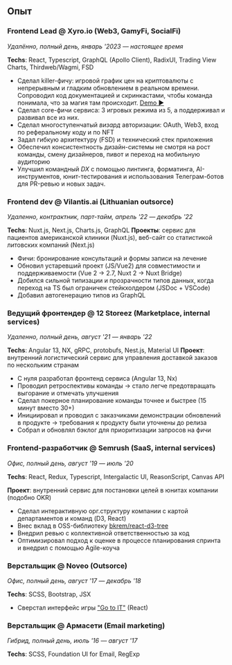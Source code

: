 ## Опыт

### Frontend Lead @ Xyro.io (Web3, GamyFi, SocialFi)

*Удалённо, полный день, январь '2023 — настоящее время*

**Techs**: React, Typescript, GraphQL (Apollo Client), RadixUI, Trading View Charts, Thirdweb/Wagmi, FSD

- Сделал killer-фичу: игровой график цен на криптовалюты с непрерывным и гладким обновлением в реальном времени. Сопроводил код документацией и скринкастами, чтобы команда понимала, что за магия там происходит. [Demo ▶️](https://youtu.be/4XyXVeOLq8Q)
- Сделал core-фичи сервиса: 3 игровых режима из 5, а поддерживал и развивал все из них.
- Сделал многоступенчатый *визард* авторизации: OAuth, Web3, вход по реферальному коду и по NFT
- Задал гибкую архитектуру (FSD) и технический стек приложения
- Обеспечил консистентность дизайн-системы не смотря на рост команды, смену дизайнеров, пивот и переход на мобильную аудиторию
- Улучшил командный *DX* с помощью линтинга, форматинга, AI-инструментов, юнит-тестирования и использования Телеграм-ботов для PR-ревью и новых задач.

<!-- ### Frontend Team Lead @ HTML Academy (EdTech, internal services)

*Удалённо, полный день, январь '23 — июль '23* (сокращение штата) 

- Вёл инфраструктурную команду, поддерживающую более 10 активных проектов
- Зарелизил с командой 5 внутренних проектов
- Внедрил сбор метрик технической производительности в части сервисов (Web Vitals, Prometheus, Grafana)
- Ввёл покер-планирование для измерения производительности. Улучшил декомпозицию и понимание задач в команде.
- Написал чат-ботов помогающих следить за код-ревью и результатами спринта. Добавил GPT чтобы было веселее читать отчёты.
- Провёл анализ технического стека в проектах команды, упорядочил и обновил общие зависимости и вдвое сократил количество уязвимостей -->

### Frontend dev @ Vilantis.ai (Lithuanian outsorce)

*Удаленно, контрактник, парт-тайм, апрель '22 — декабрь '22*

**Techs**: Nuxt.js, Next.js, Charts.js, GraphQL
**Проекты**: сервис для пациентов американской клиники (Nuxt.js), веб-сайт со статистикой литовских компаний (Next.js)

- Фичи: бронирование консультаций и формы записи на лечение
- Обновил устаревший проект (JS/Vue2) для совместимости и поддерживаемости (Vue 2 → 2.7, Nuxt 2 → Nuxt Bridge)
- Добился сильной типизации и прозрачности типов данных, когда переход на TS был ограничен стейкхолдером (JSDoc + VSCode)
- Добавил автогенерацию типов из GraphQL

<!-- ### JS Ментор @ Elbrus Bootcamp

*Гибридный формат, полный день, январь '22 — март '22*

- Читал лекции по разработке фронтенда (React) и возможностям JavaScript (например, Promises, прототипное наследование и классы)
- Писал статьи для [Habr.com](http://Habr.com)
- Провёл день открытых дверей в буткемпе 
- Проводил мастер-классы с продвинутым JS на финальном этапе программы стажировки студентов
- Создал и провёл лекцию о TypeScript -->

### Ведущий фронтендер @ 12 Storeez (Marketplace, internal services)

*Удаленно, полный день, август '21 — январь '22*

**Techs**: Angular 13, NX, gRPC, protobufs, Nest.js, Material UI
**Проект**: внутренний логистический сервис для управления доставкой заказов по нескольким странам

- С нуля разработал фронтенд сервиса (Angular 13, Nx)
- Проводил ретроспективы команды → стало легче предотвращать выгорание и отмечать улучшения 
- Сделал покерное планирование команды точнее и быстрее (15 минут вместо 30+)
- Инициировал и проводил с заказчиками демонстрации обновлений в продукте → требования к продукту были уточнены до релиза
- Собрал и обновлял бэклог для приоритизации запросов на фичи

<!-- ### Руководитель программы фронтенд-стажировки @ KODE

*Офис, полный день, сентябрь '20 — январь '21*

- Создал обучающую программу для фронтенд-стажировки
- Учитывая потребности компании, провел 4-недельную обширную теоретическую и практическую стажировку, подготовил программу для будущих стажировок, сделал видеозаписи лекций
- Читал лекции для стажеров фронтенда
- Разработал веб-приложение для заданий и разложил его на этапы: React, Styled Components, Storybook, Redux, TypeScript
- Внедрил GitHub Classroom для автоматизации упражнений стажировки
- Помогал экспертам компании проводить лекции по конкретным темам
- Привлёк в компанию трёх младших разработчиков -->

### Frontend-разработчик @ Semrush (SaaS, internal services)

*Офис, полный день, август '19 — июль '20*

**Techs**: React, Redux, Typescript, Intergalactic UI, ReasonScript, Canvas API 

**Проект**: внутренний сервис для постановки целей в юнитах компании (подобно OKR)

- Сделал интерактивную орг.структуру компании с картой департаментов и команд (D3, React)
- Внес вклад в OSS-библиотеку [bkrem/react-d3-tree](https://bkrem.github.io/react-d3-tree/)
- Внедрил ревью с коллективной ответственностью за код
- Оптимизировал подход к оценке в процессе планирования спринта и внедрил с помощью Agile-коуча

<!-- ### Ментор @ HTML Academy

*Удаленно, парт-тайм, фриланс*

- Обучал студента и помог завершить курс по вёрстке с высшей оценкой (HTML Academy)
- Читал лекции для стажеров по основам HTML & CSS & DevTools -->

### Верстальщик @ Noveo (Outsorce)

*Офис, полный день, август '17 — декабрь '18*

**Techs**: SCSS, Bootstrap, JSX

- Сверстал интерфейс игры ["Go to IT"](https://store.steampowered.com/app/953060/Go_to_IT/) (React)

### Верстальщик @ Армасети (Email marketing)

*Гибрид, полный день, июль '16 — август '17*

**Techs**: SCSS, Foundation UI for Email, RegExp
